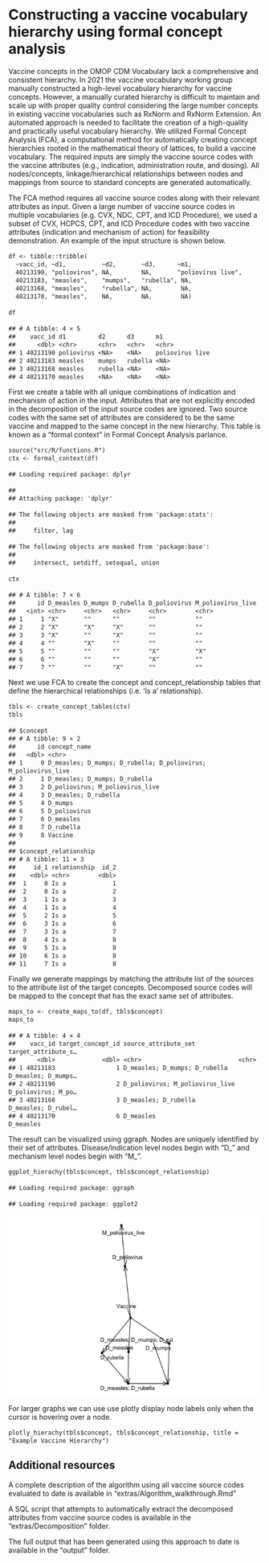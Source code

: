 # Constructing a vaccine vocabulary hierarchy using formal concept analysis

Vaccine concepts in the OMOP CDM Vocabulary lack a comprehensive and
consistent hierarchy. In 2021 the vaccine vocabulary working group
manually constructed a high-level vocabulary hierarchy for vaccine
concepts. However, a manually curated hierarchy is difficult to maintain
and scale up with proper quality control considering the large number
concepts in existing vaccine vocabularies such as RxNorm and RxNorm
Extension. An automated approach is needed to facilitate the creation of
a high-quality and practically useful vocabulary hierarchy. We utilized
Formal Concept Analysis (FCA), a computational method for automatically
creating concept hierarchies rooted in the mathematical theory of
lattices, to build a vaccine vocabulary. The required inputs are simply
the vaccine source codes with the vaccine attributes (e.g., indication,
administration route, and dosing). All nodes/concepts,
linkage/hierarchical relationships between nodes and mappings from
source to standard concepts are generated automatically.

The FCA method requires all vaccine source codes along with their
relevant attributes as input. Given a large number of vaccine source
codes in multiple vocabularies (e.g. CVX, NDC, CPT, and ICD Procedure),
we used a subset of CVX, HCPCS, CPT, and ICD Procedure codes with two
vaccine attributes (indication and mechanism of action) for feasibility
demonstration. An example of the input structure is shown below.

    df <- tibble::tribble(
      ~vacc_id, ~d1,          ~d2,       ~d3,      ~m1, 
      40213190, "poliovirus", NA,        NA,       "poliovirus live",
      40213183, "measles",    "mumps",   "rubella", NA,
      40213168, "measles",    "rubella", NA,        NA,
      40213170, "measles",    NA,        NA,        NA)

    df

    ## # A tibble: 4 × 5
    ##    vacc_id d1         d2      d3      m1             
    ##      <dbl> <chr>      <chr>   <chr>   <chr>          
    ## 1 40213190 poliovirus <NA>    <NA>    poliovirus live
    ## 2 40213183 measles    mumps   rubella <NA>           
    ## 3 40213168 measles    rubella <NA>    <NA>           
    ## 4 40213170 measles    <NA>    <NA>    <NA>

First we create a table with all unique combinations of indication and
mechanism of action in the input. Attributes that are not explicitly
encoded in the decomposition of the input source codes are ignored. Two
source codes with the same set of attributes are considered to be the
same vaccine and mapped to the same concept in the new hierarchy. This
table is known as a “formal context” in Formal Concept Analysis
parlance.

    source("src/R/functions.R")
    ctx <- formal_context(df)

    ## Loading required package: dplyr

    ## 
    ## Attaching package: 'dplyr'

    ## The following objects are masked from 'package:stats':
    ## 
    ##     filter, lag

    ## The following objects are masked from 'package:base':
    ## 
    ##     intersect, setdiff, setequal, union

    ctx

    ## # A tibble: 7 × 6
    ##      id D_measles D_mumps D_rubella D_poliovirus M_poliovirus_live
    ##   <int> <chr>     <chr>   <chr>     <chr>        <chr>            
    ## 1     1 "X"       ""      ""        ""           ""               
    ## 2     2 "X"       "X"     "X"       ""           ""               
    ## 3     3 "X"       ""      "X"       ""           ""               
    ## 4     4 ""        "X"     ""        ""           ""               
    ## 5     5 ""        ""      ""        "X"          "X"              
    ## 6     6 ""        ""      ""        "X"          ""               
    ## 7     7 ""        ""      "X"       ""           ""

Next we use FCA to create the concept and concept\_relationship tables
that define the hierarchical relationships (i.e. ‘Is a’ relationship).

    tbls <- create_concept_tables(ctx)
    tbls

    ## $concept
    ## # A tibble: 9 × 2
    ##      id concept_name                                                  
    ##   <dbl> <chr>                                                         
    ## 1     0 D_measles; D_mumps; D_rubella; D_poliovirus; M_poliovirus_live
    ## 2     1 D_measles; D_mumps; D_rubella                                 
    ## 3     2 D_poliovirus; M_poliovirus_live                               
    ## 4     3 D_measles; D_rubella                                          
    ## 5     4 D_mumps                                                       
    ## 6     5 D_poliovirus                                                  
    ## 7     6 D_measles                                                     
    ## 8     7 D_rubella                                                     
    ## 9     8 Vaccine                                                       
    ## 
    ## $concept_relationship
    ## # A tibble: 11 × 3
    ##     id_1 relationship  id_2
    ##    <dbl> <chr>        <dbl>
    ##  1     0 Is a             1
    ##  2     0 Is a             2
    ##  3     1 Is a             3
    ##  4     1 Is a             4
    ##  5     2 Is a             5
    ##  6     3 Is a             6
    ##  7     3 Is a             7
    ##  8     4 Is a             8
    ##  9     5 Is a             8
    ## 10     6 Is a             8
    ## 11     7 Is a             8

Finally we generate mappings by matching the attribute list of the
sources to the attribute list of the target concepts. Decomposed source
codes will be mapped to the concept that has the exact same set of
attributes.

    maps_to <- create_maps_to(df, tbls$concept)
    maps_to

    ## # A tibble: 4 × 4
    ##    vacc_id target_concept_id source_attribute_set            target_attribute_s…
    ##      <dbl>             <dbl> <chr>                           <chr>              
    ## 1 40213183                 1 D_measles; D_mumps; D_rubella   D_measles; D_mumps…
    ## 2 40213190                 2 D_poliovirus; M_poliovirus_live D_poliovirus; M_po…
    ## 3 40213168                 3 D_measles; D_rubella            D_measles; D_rubel…
    ## 4 40213170                 6 D_measles                       D_measles

The result can be visualized using ggraph. Nodes are uniquely identified
by their set of attributes. Disease/indication level nodes begin with
“D\_” and mechanism level nodes begin with “M\_”.

    ggplot_hierachy(tbls$concept, tbls$concept_relationship)

    ## Loading required package: ggraph

    ## Loading required package: ggplot2

![](readme_files/figure-markdown_strict/unnamed-chunk-5-1.png)

For larger graphs we can use use plotly display node labels only when
the cursor is hovering over a node.

    plotly_hierachy(tbls$concept, tbls$concept_relationship, title = "Example Vaccine Hierarchy")

## Additional resources

A complete description of the algorithm using all vaccine source codes
evaluated to date is available in “extras/Algorithm\_walkthrough.Rmd”

A SQL script that attempts to automatically extract the decomposed
attributes from vaccine source codes is available in the
“extras/Decomposition” folder.

The full output that has been generated using this approach to date is
available in the “output” folder.
